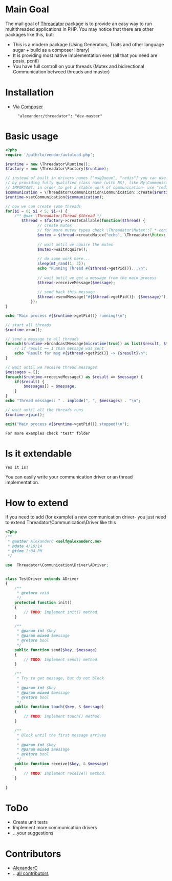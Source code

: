 # Main Goal
The mail goal of [Threadator](https://github.com/AlexanderC/Threadator) package is to provide an easy way to run multithreaded applications in PHP.
You may notice that there are other packages like this, but:

- This is a modern package (Using Generators, Traits and other language sugar + build as a composer library)
- It is providing most native implementation ever (all that you need are posix, pcntl)
- You have full controll on your threads (Mutex and bidirectional Communication betweed threads and master)

# Installation
- Via [Composer](https://getcomposer.org/)

		"alexanderc/threadator": "dev-master"

# Basic usage
```php
<?php
require '/path/to/vendor/autoload.php';

$runtime = new \Threadator\Runtime();
$factory = new \Threadator\Factory($runtime);

// instead of built in drivers names ["msgQueue", "redis"] you can use your own driver
// by providing fully qualified class name (with NS), like My\CommunicationDriver\TestDriver
// IMPORTANT: in order to get a stable work of communication- use "redis" instead of "msgQueue"
$communication = \Threadator\Communication\Communication::create($runtime, 'msgQueue' /* 'redis', ['127.0.0.1'] */ );
$runtime->setCommunication($communication);

// now we can create some threads
for($i = 0; $i < 5; $i++) {
    /** @var \Threadator\Thread $thread */
       $thread = $factory->createCallable(function($thread) {
              // create mutex
			  // for more mutex types check \Threadator\Mutex::T_* constants
              $mutex = $thread->createMutex("echo", \Threadator\Mutex::T_FUNCTION);
			  
			  // wait until we aquire the mutex
			  $mutex->waitAcquire();
			  
			  // do some work here...
			  sleep(mt_rand(1, 3));
			  echo "Running Thread #{$thread->getPid()}...\n";
			  
			  // wait until we get a message from the main process
              $thread->receiveMessage($message);
			  
			  // send back this message
              $thread->sendMessage("#{$thread->getPid()}: {$message}");
           });
}

echo "Main process #{$runtime->getPid()} running!\n";

// start all threads
$runtime->run();

// send a message to all threads
foreach($runtime->broadcastMessage(microtime(true)) as list($result, $thread)) {
	// if result == 1 than message was sent
    echo "Result for msg #{$thread->getPid()} -> {$result}\n";
}

// wait until we receive thread messages
$messages = [];
foreach($runtime->receiveMessage() as $result => $message) {
    if($result) {
        $messages[] = $message;
    }
}
echo "Thread messages: " . implode(", ", $messages) . "\n";

// wait until all the threads runs
$runtime->join();

exit("Main process #{$runtime->getPid()} stopped!\n");
```

	For more examples check "test" folder

# Is it extendable
	
	Yes it is!
	
You can easily write your communication driver or an thread implementation.

# How to extend
If you need to add (for example) a new communication driver- you just need to extend Threadator\Communication\Driver like this

```php
<?php
/**
 * @author AlexanderC <self@alexanderc.me>
 * @date 4/10/14
 * @time 2:04 PM
 */

use  Threadator\Communication\Driver\ADriver;


class TestDriver extends ADriver
{
    /**
     * @return void
     */
    protected function init()
    {
        // TODO: Implement init() method.
    }

    /**
     * @param int $key
     * @param mixed $message
     * @return bool
     */
    public function send($key, $message)
    {
        // TODO: Implement send() method.
    }

    /**
     * Try to get message, but do not block
     *
     * @param int $key
     * @param mixed $message
     * @return bool
     */
    public function touch($key, & $message)
    {
        // TODO: Implement touch() method.
    }

    /**
     * Block until the first message arrives
     *
     * @param int $key
     * @param mixed $message
     * @return bool
     */
    public function receive($key, & $message)
    {
        // TODO: Implement receive() method.
    }

} 	
```

# ToDo
- Create unit tests
- Implement more communication drivers
- ...your suggestions

# Contributors
- [AlexanderC](mailto:self@alexanderc.me)
- ...[all contributors](https://github.com/AlexanderC/Threadator/graphs/contributors)
